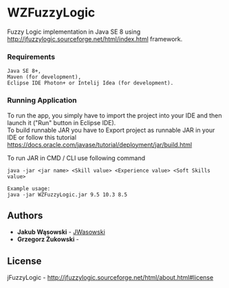 # WZFuzzyLogic

Fuzzy Logic implementation in Java SE 8 using http://jfuzzylogic.sourceforge.net/html/index.html framework.

### Requirements

```
Java SE 8+,
Maven (for development),
Eclipse IDE Photon+ or Intelij Idea (for development).
```

### Running Application

To run the app, you simply have to import the project into your IDE and then launch it ("Run" button in Eclipse IDE). <br />
To build runnable JAR you have to Export project as runnable JAR in your IDE or follow this tutorial https://docs.oracle.com/javase/tutorial/deployment/jar/build.html <br />

To run JAR in CMD / CLI use following command
```
java -jar <jar name> <Skill value> <Experience value> <Soft Skills value>

Example usage:
java -jar WZFuzzyLogic.jar 9.5 10.3 8.5

```

## Authors

* **Jakub Wąsowski** - [JWasowski](https://github.com/jwasowski)
* **Grzegorz Żukowski** - 

## License

jFuzzyLogic - http://jfuzzylogic.sourceforge.net/html/about.html#license
